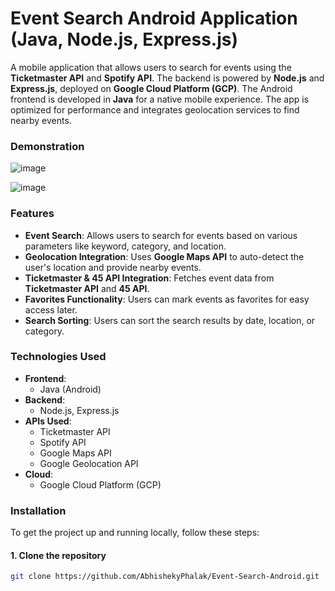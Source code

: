 # Event Search Android Application (Java, Node.js, Express.js)

A mobile application that allows users to search for events using the **Ticketmaster API** and **Spotify API**. The backend is powered by **Node.js** and **Express.js**, deployed on **Google Cloud Platform (GCP)**. The Android frontend is developed in **Java** for a native mobile experience. The app is optimized for performance and integrates geolocation services to find nearby events.

### Demonstration

![image](https://github.com/user-attachments/assets/304444a6-7d7c-42e0-91f9-4a2621841b6f)

![image](https://github.com/user-attachments/assets/695da390-2146-43e2-989d-de3804e291f3)

### Features

- **Event Search**: Allows users to search for events based on various parameters like keyword, category, and location.
- **Geolocation Integration**: Uses **Google Maps API** to auto-detect the user's location and provide nearby events.
- **Ticketmaster & 45 API Integration**: Fetches event data from **Ticketmaster API** and **45 API**.
- **Favorites Functionality**: Users can mark events as favorites for easy access later.
- **Search Sorting**: Users can sort the search results by date, location, or category.

### Technologies Used

- **Frontend**: 
  - Java (Android)
- **Backend**: 
  - Node.js, Express.js
- **APIs Used**: 
  - Ticketmaster API
  - Spotify API
  - Google Maps API
  - Google Geolocation API
- **Cloud**:
  - Google Cloud Platform (GCP)

### Installation

To get the project up and running locally, follow these steps:

#### 1. Clone the repository

```bash
git clone https://github.com/AbhishekyPhalak/Event-Search-Android.git
